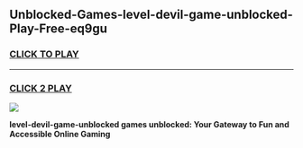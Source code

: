 
## Unblocked-Games-level-devil-game-unblocked-Play-Free-eq9gu
<h3>
<a href="https://premium76.site?title=level-devil-game-unblocked&ref=23A">CLICK TO PLAY</a></h3>
<hr>

<h3>
<a href="https://premium76.site?title=level-devil-game-unblocked&ref=23A">CLICK 2 PLAY</a>
  
</h3>

<a href="https://premium76.site?title=level-devil-game-unblocked&ref=23A"><img src="https://clearcache.store/games.png"></a>


**level-devil-game-unblocked games unblocked: Your Gateway to Fun and Accessible Online Gaming**
